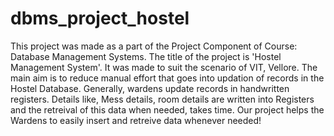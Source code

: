 # dbms_project_hostel
This project was made as a part of the Project Component of Course: Database Management Systems. The title of the project is 'Hostel Management System'. 
It was made to suit the scenario of VIT, Vellore. The main aim is to reduce manual effort that goes into updation of records in the Hostel Database. Generally, wardens update records in handwritten registers. Details like, Mess details, room details are written into Registers and the retreival of this data when needed, takes time.
Our project helps the Wardens to easily insert and retreive data whenever needed!
